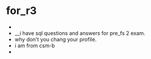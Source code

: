 # for_r3

- 
- __i have sql questions and answers for pre_fs 2 exam.
- why don't you chang your profile.
- i am from csm-b
- 
